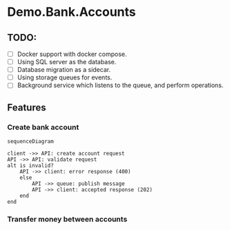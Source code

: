 # Demo.Bank.Accounts

## TODO:

- [ ] Docker support with docker compose. 
- [ ] Using SQL server as the database.
- [ ] Database migration as a sidecar.
- [ ] Using storage queues for events.
- [ ] Background service which listens to the queue, and perform operations.

## Features

### Create bank account

```mermaid
sequenceDiagram

client ->> API: create account request
API ->> API: validate request
alt is invalid?
    API ->> client: error response (400)
    else
        API ->> queue: publish message
        API ->> client: accepted response (202)
    end
end

```

### Transfer money between accounts
